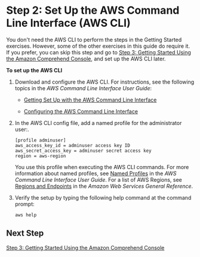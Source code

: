 # Step 2: Set Up the AWS Command Line Interface \(AWS CLI\)<a name="setup-awscli"></a>

You don't need the AWS CLI to perform the steps in the Getting Started exercises\. However, some of the other exercises in this guide do require it\. If you prefer, you can skip this step and go to [Step 3: Getting Started Using the Amazon Comprehend Console](get-started-console.md), and set up the AWS CLI later\. 

**To set up the AWS CLI**

1. Download and configure the AWS CLI\. For instructions, see the following topics in the *AWS Command Line Interface User Guide*: 

   + [Getting Set Up with the AWS Command Line Interface](http://docs.aws.amazon.com/cli/latest/userguide/cli-chap-getting-set-up.html)

   + [Configuring the AWS Command Line Interface](http://docs.aws.amazon.com/cli/latest/userguide/cli-chap-getting-started.html)

1. In the AWS CLI config file, add a named profile for the administrator user:\. 

   ```
   [profile adminuser]
   aws_access_key_id = adminuser access key ID
   aws_secret_access_key = adminuser secret access key
   region = aws-region
   ```

   You use this profile when executing the AWS CLI commands\. For more information about named profiles, see [Named Profiles](http://docs.aws.amazon.com/cli/latest/userguide/cli-chap-getting-started.html#cli-multiple-profiles) in the *AWS Command Line Interface User Guide*\. For a list of AWS Regions, see [Regions and Endpoints](http://docs.aws.amazon.com/general/latest/gr/rande.html) in the *Amazon Web Services General Reference*\.

1. Verify the setup by typing the following help command at the command prompt: 

   ```
   aws help
   ```

## Next Step<a name="setting-up-next-step-3"></a>

[Step 3: Getting Started Using the Amazon Comprehend Console](get-started-console.md)